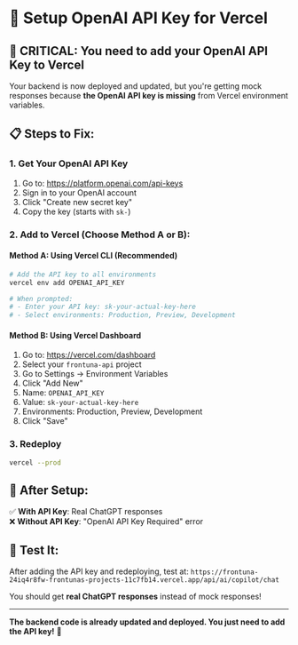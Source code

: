 # 🔑 Setup OpenAI API Key for Vercel

## 🚨 **CRITICAL: You need to add your OpenAI API Key to Vercel**

Your backend is now deployed and updated, but you're getting mock responses because **the OpenAI API key is missing** from Vercel environment variables.

## 📋 **Steps to Fix:**

### **1. Get Your OpenAI API Key**
1. Go to: https://platform.openai.com/api-keys
2. Sign in to your OpenAI account
3. Click "Create new secret key"
4. Copy the key (starts with `sk-`)

### **2. Add to Vercel (Choose Method A or B):**

#### **Method A: Using Vercel CLI (Recommended)**
```bash
# Add the API key to all environments
vercel env add OPENAI_API_KEY

# When prompted:
# - Enter your API key: sk-your-actual-key-here
# - Select environments: Production, Preview, Development
```

#### **Method B: Using Vercel Dashboard**
1. Go to: https://vercel.com/dashboard
2. Select your `frontuna-api` project
3. Go to Settings → Environment Variables
4. Click "Add New"
5. Name: `OPENAI_API_KEY`
6. Value: `sk-your-actual-key-here`
7. Environments: Production, Preview, Development
8. Click "Save"

### **3. Redeploy**
```bash
vercel --prod
```

## 🎯 **After Setup:**

✅ **With API Key**: Real ChatGPT responses  
❌ **Without API Key**: "OpenAI API Key Required" error  

## 🧪 **Test It:**

After adding the API key and redeploying, test at:
`https://frontuna-24iq4r8fw-frontunas-projects-11c7fb14.vercel.app/api/ai/copilot/chat`

You should get **real ChatGPT responses** instead of mock responses!

---

**The backend code is already updated and deployed. You just need to add the API key!** 🚀
